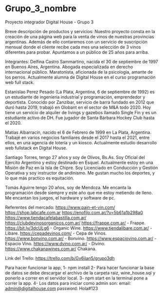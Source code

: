 # Grupo_3_nombre

Proyecto integrador Digital House - Grupo 3

Breve descripción de productos y servicios:
Nuestro proyecto consta en la creación de una página web para la venta de vinos de nuestras provincias argentinas. Además de ello contaremos con un servicio de suscripción mensual donde el cliente recibe cada mes una selección de 3 vinos diferentes para probar. Apuntamos a un público de 25 años para arriba.

Integrantes:
Delfina Castro Sammartino, nacida el 30 de septiembre de 1997 en Buenos Aires, Argentina. Abogada especializada en derecho internacional público. Maratonista, aficionada de la psicología, amante de los perros. Actualmente alumna de Digital House en el curso programación web full stack.

Estanislao Perez Pesado (La Plata, Argentina, 6 de septiembre de 1992) es un estudiante de ingeniería industrial y programación, emprendedor y deportista. Conocido por Zanzibar, servicio de barra fundado en 2012 que duró hasta 2019, trabajó en Globant en el sector de M&A todo 2020. Hoy tiene un servicio de alquiler de livings y gazebos llamado Single Fin y es un estudiante activo de DH. Fue jugador de Santa Bárbara Hockey Club hasta el 2020.

Matías Albarracín, nacido el 6 de Febrero de 1999 en La Plata, Argentina. Trabajé en varios negocios familiares desde el 2017 hasta el 2021, entre ellos, en una agencia de lotería y un kiosco. Actualmente estudio desarrollo web fullstack en Digital House.

Santiago Torres, tengo 27 años y soy de Olivos, Bs.As. Soy Oficial del Ejercito Argentino y estoy destinado en Esquel. Actualmente estoy en una Misión de Paz en la Isla de Chipre. Soy Licenciado en Conducción y Gestión Operativa y soy instructor de andinismo. Me gustan mucho los deportes, y lo que más practico es equitación.

Tomás Aguirre tengo 20 años, soy de Mendoza. Me encanta la programación desde siempre y este año que me estoy metiendo de lleno. Me encantan los juegos, el hardware y software de pc.

Referentes del mercado:
https://www.pain-et-vin.com/
https://shop.labcafe.com.ar
https://enofilo.com.ar/?v=5b61a1b298a0
https://www.tiendacafelabastilla.com.ar/
https://clubdevinosorganicos.com.ar/
https://frappe.com.ar/ - Frappe.
https://bit.ly/3dcULg6 - Organic Wine.
https://www.tiendalibare.com.ar/ - Libare.
https://cepadevinos.com/ - Cepa de Vinos.
https://www.bonvino.com.ar/ - Bonvino.
https://www.espaciovino.com.ar/ - Espacio Vino.
https://www.dvino.com.ar/ - Divino.
https://www.chakanawines.com.ar/ Chakana.

Link del Trello: https://trello.com/b/Gv6iIan5/grupo3dh

Para hacer funcionar la app,
1- npm install
2- Para hacer funcionar la base de datos se debe descargar el archivo de la carpeta raiz, wine_house.sql y ponerlo a correr en el servidor local.
3- npm start en la terminal pone a correr la app.
4- Los datos para iniciar como admin son: email: admin@digitalhouse.com password: Hola#123




